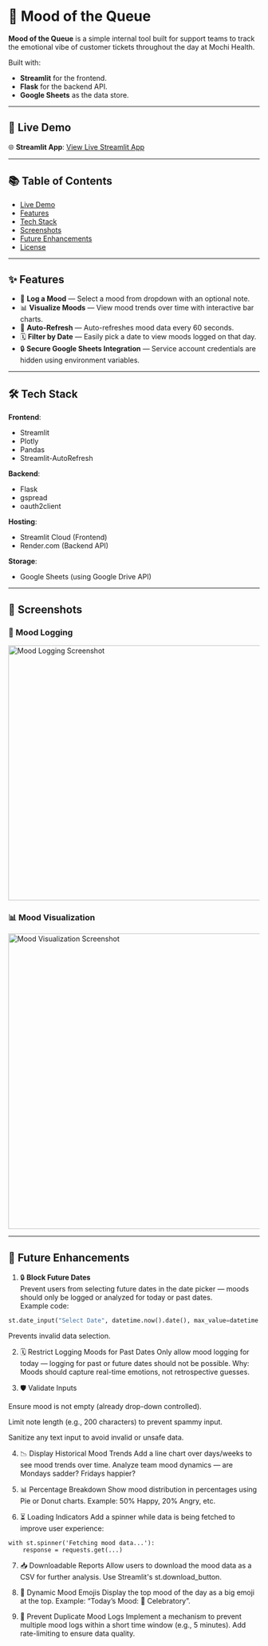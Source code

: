 # 📝 Mood of the Queue

**Mood of the Queue** is a simple internal tool built for support teams to track the emotional vibe of customer tickets throughout the day at Mochi Health.

Built with:
- **Streamlit** for the frontend.
- **Flask** for the backend API.
- **Google Sheets** as the data store.

---

## 🚀 Live Demo

🌐 **Streamlit App**: [View Live Streamlit App](https://your-streamlit-app.streamlit.app)

---

## 📚 Table of Contents
- [Live Demo](#-live-demo)
- [Features](#-features)
- [Tech Stack](#-tech-stack)
- [Screenshots](#-screenshots)
- [Future Enhancements](#-future-enhancements)
- [License](#-license)

---

## ✨ Features

- 📝 **Log a Mood** — Select a mood from dropdown with an optional note.
- 📊 **Visualize Moods** — View mood trends over time with interactive bar charts.
- 🔄 **Auto-Refresh** — Auto-refreshes mood data every 60 seconds.
- 🗓️ **Filter by Date** — Easily pick a date to view moods logged on that day.
- 🔒 **Secure Google Sheets Integration** — Service account credentials are hidden using environment variables.

---

## 🛠️ Tech Stack

**Frontend**:
- Streamlit
- Plotly
- Pandas
- Streamlit-AutoRefresh

**Backend**:
- Flask
- gspread
- oauth2client

**Hosting**:
- Streamlit Cloud (Frontend)
- Render.com (Backend API)

**Storage**:
- Google Sheets (using Google Drive API)

---

## 📸 Screenshots

### 📝 Mood Logging
<img width="510" alt="Mood Logging Screenshot" src="https://github.com/user-attachments/assets/84458380-3ea3-4008-877b-53de2ae35a9d" />

### 📊 Mood Visualization
<img width="591" alt="Mood Visualization Screenshot" src="https://github.com/user-attachments/assets/b28a9db7-7a76-40f3-b414-22207cfa9571" />

---

## 🚀 Future Enhancements

1. 🔒 **Block Future Dates**  
Prevent users from selecting future dates in the date picker — moods should only be logged or analyzed for today or past dates.  
Example code:
```python
st.date_input("Select Date", datetime.now().date(), max_value=datetime.now().date())
```
Prevents invalid data selection.

2. 🗓️ Restrict Logging Moods for Past Dates
Only allow mood logging for today — logging for past or future dates should not be possible.
Why: Moods should capture real-time emotions, not retrospective guesses.

3. 🛡️ Validate Inputs

Ensure mood is not empty (already drop-down controlled).

Limit note length (e.g., 200 characters) to prevent spammy input.

Sanitize any text input to avoid invalid or unsafe data.

4. 📉 Display Historical Mood Trends
Add a line chart over days/weeks to see mood trends over time.
Analyze team mood dynamics — are Mondays sadder? Fridays happier?

5. 📊 Percentage Breakdown
Show mood distribution in percentages using Pie or Donut charts.
Example: 50% Happy, 20% Angry, etc.

6. ⏳ Loading Indicators
Add a spinner while data is being fetched to improve user experience:
```
with st.spinner('Fetching mood data...'):
    response = requests.get(...)
```
7. 📥 Downloadable Reports
Allow users to download the mood data as a CSV for further analysis.
Use Streamlit's st.download_button.

8. 🎨 Dynamic Mood Emojis
Display the top mood of the day as a big emoji at the top.
Example: “Today’s Mood: 🎉 Celebratory”.

9. 🚨 Prevent Duplicate Mood Logs
Implement a mechanism to prevent multiple mood logs within a short time window (e.g., 5 minutes).
Add rate-limiting to ensure data quality.
